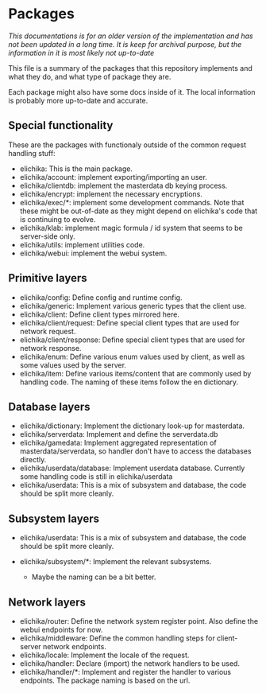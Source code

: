 # Packages
*This documentations is for an older version of the implementation and has not been updated in a long time. It is keep for archival purpose, but the information in it is most likely not up-to-date*

This file is a summary of the packages that this repository implements and what they do, and what type of package they are.

Each package might also have some docs inside of it. The local information is probably more up-to-date and accurate.
<!-- To obtain a list of package, use go list ./... -->

## Special functionality
These are the packages with functionaly outside of the common request handling stuff:

- elichika: This is the main package.
- elichika/account: implement exporting/importing an user.
- elichika/clientdb: implement the masterdata db keying process.
- elichika/encrypt: implement the necessary encryptions.
- elichika/exec/*: implement some development commands. Note that these might be out-of-date as they might depend on elichika's code that is continuing to evolve.
- elichika/klab: implement magic formula / id system that seems to be server-side only.
- elichika/utils: implement utilities code.
- elichika/webui: implement the webui system.

## Primitive layers
- elichika/config: Define config and runtime config.
- elichika/generic: Implement various generic types that the client use.
- elichika/client: Define client types mirrored here.
- elichika/client/request: Define special client types that are used for network request.
- elichika/client/response: Define special client types that are used for network response.
- elichika/enum: Define various enum values used by client, as well as some values used by the server. 
- elichika/item: Define various items/content that are commonly used by handling code. The naming of these items follow the en dictionary.

## Database layers
- elichika/dictionary: Implement the dictionary look-up for masterdata.
- elichika/serverdata: Implement and define the serverdata.db
- elichika/gamedata: Implement aggregated representation of masterdata/serverdata, so handler don't have to access the databases directly.
- elichika/userdata/database: Implement userdata database. Currently some handling code is still in elichika/userdata
- elichika/userdata: This is a mix of subsystem and database, the code should be split more cleanly. 

## Subsystem layers
- elichika/userdata: This is a mix of subsystem and database, the code should be split more cleanly. 
- elichika/subsystem/*: Implement the relevant subsystems.

    - Maybe the naming can be a bit better.

## Network layers
- elichika/router: Define the network system register point. Also define the webui endpoints for now.
- elichika/middleware: Define the common handling steps for client-server network endpoints.
- elichika/locale: Implement the locale of the request.
- elichika/handler: Declare (import) the network handlers to be used.
- elichika/handler/*: Implement and register the handler to various endpoints. The package naming is based on the url.
